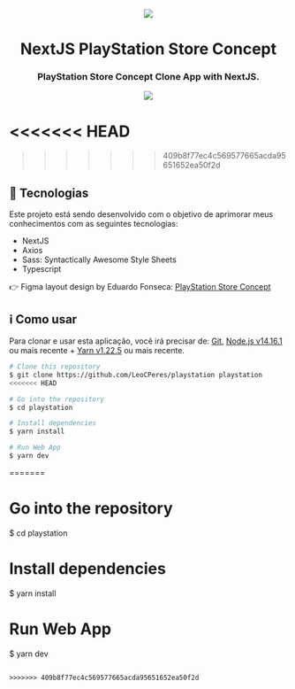 <div style="text-align: center" align="center">
<img src="https://i.imgur.com/HQ15dZM.png" align="center" />
</div>

<h1 align="center">NextJS PlayStation Store Concept </h1>

<h3 align="center">PlayStation Store Concept Clone App with NextJS.</h3>
<div style="text-align: center" align="center">
<img src="https://i.imgur.com/33gnBx9.png" align="center" />
</div>

<<<<<<< HEAD
=======

>>>>>>> 409b8f77ec4c569577665acda95651652ea50f2d
<h2>🚀 Tecnologias</h2>
<p>Este projeto está sendo desenvolvido com o objetivo de aprimorar meus conhecimentos com as seguintes tecnologias:</p>

<ul>
    <li>NextJS</li>
    <li>Axios</li>
    <li>Sass: Syntactically Awesome Style Sheets</li>
    <li>Typescript</li>
</ul>
<p>👉 Figma layout design by Eduardo Fonseca: <a href="https://www.figma.com/community/file/953393220481719617/PlayStation-Store-Concept">PlayStation Store Concept</a> </p>

<h2>ℹ️ Como usar</h2>
<p>Para clonar e usar esta aplicação, você irá precisar de: <a href="https://git-scm.com/">Git</a>, <a href="https://nodejs.org/en/">Node.js v14.16.1</a> ou mais recente + <a href="https://yarnpkg.com/">Yarn v1.22.5</a> ou mais recente.</p>

```bash
# Clone this repository
$ git clone https://github.com/LeoCPeres/playstation playstation
<<<<<<< HEAD

# Go into the repository
$ cd playstation

# Install dependencies
$ yarn install

# Run Web App
$ yarn dev
```
=======

# Go into the repository
$ cd playstation

# Install dependencies
$ yarn install

# Run Web App
$ yarn dev
```

>>>>>>> 409b8f77ec4c569577665acda95651652ea50f2d
